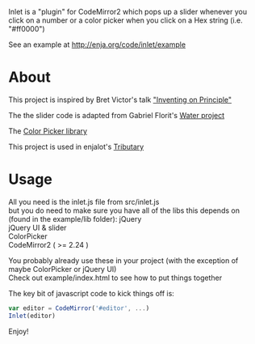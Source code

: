 Inlet is a "plugin" for CodeMirror2 which pops up a slider whenever you click on a number or a color picker when you click on a Hex string (i.e. "#ff0000")

See an example at http://enja.org/code/inlet/example

# About

This project is inspired by Bret Victor's talk ["Inventing on Principle"](https://vimeo.com/36579366)  

The the slider code is adapted from Gabriel Florit's [Water project](http://gabrielflor.it/water)  

The [Color Picker library](https://github.com/mudcube/Color-Picker)  

This project is used in enjalot's [Tributary](http://enjalot.com)  


# Usage

All you need is the inlet.js file from src/inlet.js  
but you do need to make sure you have all of the libs this depends on (found in the example/lib folder):
jQuery  
jQuery UI & slider  
ColorPicker  
CodeMirror2 ( >= 2.24 )  

You probably already use these in your project (with the exception of maybe ColorPicker or jQuery UI)  
Check out example/index.html to see how to put things together

The key bit of javascript code to kick things off is:
```javascript
var editor = CodeMirror('#editor', ...)
Inlet(editor)
```

Enjoy!
